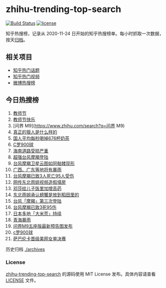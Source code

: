 # zhihu-trending-top-search

[![Build Status](https://github.com/justjavac/zhihu-trending-top-search/workflows/ci/badge.svg?branch=main)](https://github.com/justjavac/zhihu-trending-top-search/actions)
[![license](https://img.shields.io/github/license/justjavac/zhihu-trending-top-search)](https://github.com/justjavac/zhihu-trending-top-search/blob/main/LICENSE)

知乎热搜榜，记录从 2020-11-24
日开始的知乎热搜榜单。每小时抓取一次数据，按天[归档](./archives)。

## 相关项目

- [知乎热门话题](https://github.com/justjavac/zhihu-trending-hot-questions)
- [知乎热门视频](https://github.com/justjavac/zhihu-trending-hot-video)
- [微博热搜榜](https://github.com/justjavac/weibo-trending-hot-search)

## 今日热搜榜

<!-- BEGIN -->
<!-- 最后更新时间 Tue Sep 10 2024 18:11:53 GMT+0800 (China Standard Time) -->

1. [教师节](https://www.zhihu.com/search?q=教师节)
1. [教师节快乐](https://www.zhihu.com/search?q=教师节快乐)
1. [问界 M9](https://www.zhihu.com/search?q=问界 M9)
1. [真正的狠人是什么样的](https://www.zhihu.com/search?q=真正的狠人是什么样的)
1. [国人平均每秒喝掉676杯奶茶](https://www.zhihu.com/search?q=国人平均每秒喝掉676杯奶茶)
1. [C罗900球](https://www.zhihu.com/search?q=C罗900球)
1. [海南道路受损严重](https://www.zhihu.com/search?q=海南道路受损严重)
1. [超强台风摩羯登陆](https://www.zhihu.com/search?q=超强台风摩羯登陆)
1. [台风摩羯卫星云图如同骷髅现形](https://www.zhihu.com/search?q=台风摩羯卫星云图如同骷髅现形)
1. [广西、广东等地将有暴雨](https://www.zhihu.com/search?q=广西、广东等地将有暴雨)
1. [台风摩羯已致3人死亡95人受伤](https://www.zhihu.com/search?q=台风摩羯已致3人死亡95人受伤)
1. [网传东北雨姐视频造假塌房](https://www.zhihu.com/search?q=网传东北雨姐视频造假塌房)
1. [邓莎给儿子饭里加增高药](https://www.zhihu.com/search?q=邓莎给儿子饭里加增高药)
1. [东北雨姐承认螃蟹是放到稻田里的](https://www.zhihu.com/search?q=东北雨姐承认螃蟹是放到稻田里的)
1. [台风「摩羯」第三次登陆](https://www.zhihu.com/search?q=台风「摩羯」第三次登陆)
1. [台风摩羯已致3死95伤](https://www.zhihu.com/search?q=台风摩羯已致3死95伤)
1. [日本多地「大米荒」持续](https://www.zhihu.com/search?q=日本多地「大米荒」持续)
1. [青海暴雨](https://www.zhihu.com/search?q=青海暴雨)
1. [问界M9五座版最新预告图发布](https://www.zhihu.com/search?q=问界M9五座版最新预告图发布)
1. [c罗900球](https://www.zhihu.com/search?q=c罗900球)
1. [萨巴伦卡晋级美网女单决赛](https://www.zhihu.com/search?q=萨巴伦卡晋级美网女单决赛)

<!-- END -->

历史归档 [./archives](./archives)

### License

[zhihu-trending-top-search](https://github.com/justjavac/zhihu-trending-top-search)
的源码使用 MIT License 发布。具体内容请查看 [LICENSE](./LICENSE) 文件。
